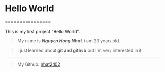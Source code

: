 # Hello World
================

This is my first project "Hello World".

> My name is ***Nguyen Hong Nhat***, i am 23 years old.

> I just learned about **git and github** but i'm very interested in it.

-------------------------------------------------------------------------

> My Github: [nhat2402](https://github.com/nhat2402)
